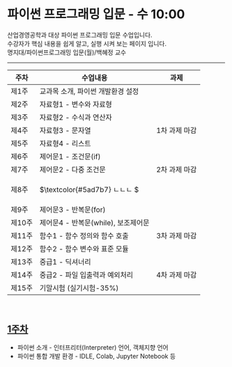 # 파이썬 프로그래밍 입문 - 수 10:00 <br>
산업경영공학과 대상 파이썬 프로그래밍 입문 수업입니다.<br>
수강자가 핵심 내용을 쉽게 알고, 실행 시켜 보는 페이지 입니다. <br> 
명지대/파이썬프로그래밍 입문(월)/백혜정 교수<br>

<hr size = "10px", width ="500px">

| 주차 | 수업내용 | 과제 |
| --- | --- | --- |
| 제1주 | 교과목 소개, 파이썬 개발환경 설정 |   | 
| 제2주 | 자료형1 - 변수와 자료형 |   | 
| 제3주 | 자료형2 - 수식과 연산자 |   | 
| 제4주 | 자료형3 - 문자열 | 1차 과제 마감    | 
| 제5주 | 자료형4 - 리스트 |  | 
| 제6주 | 제어문1 - 조건문(if) |  | 
| 제7주 | 제어문2 - 다중 조건문 |2차 과제 마감 | 
| 제8주 | <p>$\textcolor{#5ad7b7} ㄴㄴㄴ $</p> |  | 
| 제9주 | 제어문3 - 반복문(for)  |  | 
| 제10주 | 제어문4 - 반복문(while), 보조제어문  |  | 
| 제11주 | 함수1 - 함수 정의와 함수 호출 |3차 과제 마감  | 
| 제12주 | 함수2 - 함수 변수와 표준 모듈  |  | 
| 제13주 | 중급1 - 딕셔너리  | | 
| 제14주 | 중급2 - 파일 입출력과 예외처리 |4차 과제 마감  | 
| 제15주 | 기말시험 (실기시험-35%) | | 


<br>

## [1주차]()
<ul>
  <li>
    파이썬 소개 - 인터프리터(Interpreter) 언어, 객체지향 언어     
  </li>
  <li>
    파이썬 통합 개발 환경 - IDLE, Colab, Jupyter Notebook 등    
  </li>
</ul>
